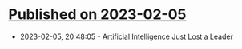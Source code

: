 # [Published on 2023-02-05](index.md)

* [2023-02-05, 20:48:05](https://news.ycombinator.com/item?id=34669171) - [Artificial Intelligence Just Lost a Leader](https://rjlipton.wpcomstaging.com/2023/02/05/artificial-intelligence-just-lost-a-leader/)
